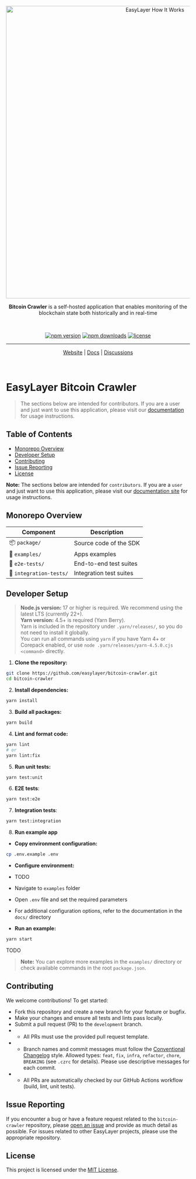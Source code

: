 <p align=center>
  <img width="800" src="https://github.com/user-attachments/assets/96e47109-f9a3-47f6-87ed-ed5c3781c1a2" alt="EasyLayer How It Works"/>
</p>
<p align="center">
  <b>Bitcoin Crawler</b> is a self-hosted application that enables monitoring of the blockchain state both historically and in real-time
</p>
<br>

<p align="center">
  <a href="https://www.npmjs.com/package/@easylayer/bitcoin-crawler"><img alt="npm version" src="https://img.shields.io/npm/v/@easylayer/bitcoin-crawler.svg?style=flat-square"></a>
  <a href="https://www.npmjs.com/package/@easylayer/bitcoin-crawler"><img alt="npm downloads" src="https://img.shields.io/npm/dm/@easylayer/bitcoin-crawler.svg?style=flat-square"></a>
  <a href="https://github.com/easylayer/bitcoin-crawler/blob/master/LICENSE"><img alt="license" src="https://img.shields.io/github/license/easylayer/bitcoin-crawler?style=flat-square"></a>
</p>

---

<p align="center">
  <a href="https://easylayer.io">Website</a> | <a href="https://easylayer.io/docs">Docs</a> | <a href="https://github.com/easylayer/core/discusstions">Discussions</a>
</p>

<br>

# EasyLayer Bitcoin Crawler

> The sections below are intended for contributors. If you are a user and just want to use this application, please visit our [documentation](https://easylayer.io/docs) for usage instructions.

## Table of Contents
- [Monorepo Overview](#monorepo-overview)
- [Developer Setup](#developer-setup)
- [Contributing](#contributing)
- [Issue Reporting](#issue-reporting)
- [License](#license)

**Note:** The sections below are intended for `contributors`. If you are a `user` and just want to use this application, please visit our [documentation site](https://easylayer.io/docs) for usage instructions.

## Monorepo Overview

| Component           | Description                                                         |
|---------------------|---------------------------------------------------------------------|
| 📦 `package/`       | Source code of the SDK                                              |
| 🚀 `examples/`      | Apps examples                                                |
| 🧪 `e2e-tests/`     | End-to-end test suites                                              |
| 🔌 `integration-tests/` | Integration test suites                                     |

## Developer Setup

> <b>Node.js version:</b> 17 or higher is required. We recommend using the latest LTS (currently 22+).<br>
> <b>Yarn version:</b> 4.5+ is required (Yarn Berry).  
> Yarn is included in the repository under <code>.yarn/releases/</code>, so you do not need to install it globally.  
> You can run all commands using <code>yarn</code> if you have Yarn 4+ or Corepack enabled, or use <code>node .yarn/releases/yarn-4.5.0.cjs &lt;command&gt;</code> directly.

1. **Clone the repository:**
```bash
git clone https://github.com/easylayer/bitcoin-crawler.git
cd bitcoin-crawler
```

2. **Install dependencies:**
```bash
yarn install
```

3. **Build all packages:**
```bash
yarn build
```

4. **Lint and format code:**
```bash
yarn lint
# or
yarn lint:fix
```

5. **Run unit tests:**
```bash
yarn test:unit
```

6. **E2E tests**:
```bash
yarn test:e2e
```

7. **Integration tests**:
```bash
yarn test:integration
```

8. **Run example app**

- **Copy environment configuration:**
```bash
cp .env.example .env
```

- **Configure environment:**
- TODO
- Navigate to `examples` folder
- Open `.env` file and set the required parameters
- For additional configuration options, refer to the documentation in the `docs/` directory

- **Run an example:**
```bash
yarn start
```
TODO
> **Note:** You can explore more examples in the `examples/` directory or check available commands in the root `package.json`.

## Contributing

We welcome contributions! To get started:
- Fork this repository and create a new branch for your feature or bugfix.
- Make your changes and ensure all tests and lints pass locally.
- Submit a pull request (PR) to the `development` branch.
- - All PRs must use the provided pull request template.
- - Branch names and commit messages must follow the [Conventional Changelog](https://www.conventionalcommits.org/) style. Allowed types: `feat`, `fix`, `infra`, `refactor`, `chore`, `BREAKING` (see `.czrc` for details). Please use descriptive messages for each commit.
- - All PRs are automatically checked by our GitHub Actions workflow (build, lint, unit tests).

## Issue Reporting

If you encounter a bug or have a feature request related to the `bitcoin-crawler` repository, please [open an issue](https://github.com/easylayer/bitcoin-crawler/issues/new/choose) and provide as much detail as possible. For issues related to other EasyLayer projects, please use the appropriate repository.

## License

This project is licensed under the [MIT License](./package/LICENSE).


